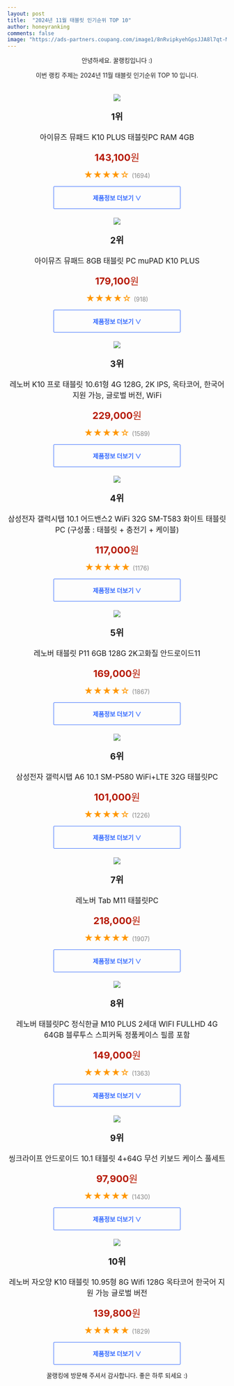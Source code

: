 ```yaml
---
layout: post
title:  "2024년 11월 태블릿 인기순위 TOP 10"
author: honeyranking
comments: false
image: "https://ads-partners.coupang.com/image1/8nRvipkyehGpsJJA8l7qt-MYnF1IRe0CKAs9YFtPwROsKBAS4ujicOvsnbT3WshVkOH87TM8J4rHUjw_KLU5bsHUoFCiPygbadQjdmFSK8x5EB9CHi_qM2vLasiicxn9n-TCX7NtddbOjSsA8_4JACNGHJwGbwYN6R_JsxC1myhtx0vfqX-1_DHYE0xqJw-s09B9v3BUVDsitahofY0gof6sod87yR94ZrTZH3r1YqIxAh2nux6-TaOuptgdfbmc2EoXR0-1XeCo_KM3vHT_9ZrVyzPI1mclwvnT"
---
```

<p style="text-align: center;">안녕하세요. 꿀랭킹입니다 :)</p>
<p style="text-align: center;">이번 랭킹 주제는 2024년 11월 태블릿 인기순위 TOP 10 입니다.</p><center><img src="https://ads-partners.coupang.com/image1/8nRvipkyehGpsJJA8l7qt-MYnF1IRe0CKAs9YFtPwROsKBAS4ujicOvsnbT3WshVkOH87TM8J4rHUjw_KLU5bsHUoFCiPygbadQjdmFSK8x5EB9CHi_qM2vLasiicxn9n-TCX7NtddbOjSsA8_4JACNGHJwGbwYN6R_JsxC1myhtx0vfqX-1_DHYE0xqJw-s09B9v3BUVDsitahofY0gof6sod87yR94ZrTZH3r1YqIxAh2nux6-TaOuptgdfbmc2EoXR0-1XeCo_KM3vHT_9ZrVyzPI1mclwvnT" style="margin-top:20px" /></center><p style="text-align: center; font-size: 20px"><b>1위</b></p><p style="text-align: center; font-size: 17px">아이뮤즈 뮤패드 K10 PLUS 태블릿PC RAM 4GB</p><p style="text-align: center;"><span style="color: #b61800; font-size: 22px;"><b>143,100</b>원</span></p><p style="text-align: center;"><span style="color: #ff9600; font-size: 20px;">★★★★☆ </span><span style="color: #878787;">(1694)</span></p><center><a href="https://link.coupang.com/re/AFFSDP?lptag=AF3899140&subid=honeyrank&pageKey=7621845679&itemId=20133474590&vendorItemId=87227379224&traceid=V0-153-4af11f1eff02b657&requestid=20241101210002509176751785&token=31850B%7CGM"><div style="font-size: 14px; display: inline-block; padding: 15px 90px; color: #346aff; border-radius: 2px; border: 1px solid #346aff; cursor: pointer;"><b>제품정보 더보기 &or;</b></div></a></center><center><img src="https://ads-partners.coupang.com/image1/An4YGxuBcnR8aAkCAnmnFQvggfKjjHVFZ03m8Sx7hN-2gJDy_Y5dkjhYYRndBhCqsW58GvpEr1ma5tpFMQmkdKVjcp805mMy0ipDjvp7tG_vmVT6OILtm5Ml7UdVOxWG6Kui4JOAMbvLBAbKQSU2Nxaj9cH1kXXaciy7VWHGCMX0_tBwmWqahrH7XFkPqIAfGp1W5ckc-94MK25hm05uTFxKDSNpxR22fyh631aVf1bm5dlQIHl8W6-hfv5lUDXmNitwWL70Mf6JrSeVVoq2maGaKupMNpwX9GS60LA4sFuH86eM5bcJT7Zj9GanvxsdMUhl" style="margin-top:20px" /></center><p style="text-align: center; font-size: 20px"><b>2위</b></p><p style="text-align: center; font-size: 17px">아이뮤즈 뮤패드 8GB 태블릿 PC muPAD K10 PLUS</p><p style="text-align: center;"><span style="color: #b61800; font-size: 22px;"><b>179,100</b>원</span></p><p style="text-align: center;"><span style="color: #ff9600; font-size: 20px;">★★★★☆ </span><span style="color: #878787;">(918)</span></p><center><a href="https://link.coupang.com/re/AFFSDP?lptag=AF3899140&subid=honeyrank&pageKey=7621845679&itemId=20209432970&vendorItemId=87299560033&traceid=V0-153-4af11f1eff02b657&requestid=20241101210002509176751785&token=31850B%7CGM"><div style="font-size: 14px; display: inline-block; padding: 15px 90px; color: #346aff; border-radius: 2px; border: 1px solid #346aff; cursor: pointer;"><b>제품정보 더보기 &or;</b></div></a></center><center><img src="https://ads-partners.coupang.com/image1/hK99VprmF5Fbn1CvhJMc3SnQCxBThEio4LFIJUhdckwv2jGAIJdXcl-AmeigbpSYMCaUgaXxA-IMxotJla_FtHLIqDMxkKvSup1irXVwhwLgaFvp5j0jSE7MjWGnUe2qiA_GHnysau9AJCOE2rzhgUWmXRbs7pHaBSt00pEqhHplU0QKNI1eUETfOecgDHaMcBQ7SraC2IDykpqw7kgVUbrmdOeMHdnTiC50_VqtPItpwwhH2SsixFJRwJVkjmDgU1AAk8MuXaM8ADMM2NAQp2h7xCs5HKNDuOOlo4iLoJGAeCQgsqiZTbuW" style="margin-top:20px" /></center><p style="text-align: center; font-size: 20px"><b>3위</b></p><p style="text-align: center; font-size: 17px">레노버 K10 프로 태블릿 10.61형 4G 128G, 2K IPS, 옥타코어, 한국어 지원 가능, 글로벌 버전, WiFi</p><p style="text-align: center;"><span style="color: #b61800; font-size: 22px;"><b>229,000</b>원</span></p><p style="text-align: center;"><span style="color: #ff9600; font-size: 20px;">★★★★☆ </span><span style="color: #878787;">(1589)</span></p><center><a href="https://link.coupang.com/re/AFFSDP?lptag=AF3899140&subid=honeyrank&pageKey=8040233484&itemId=22508686680&vendorItemId=89550784803&traceid=V0-153-5e667e6920d20f0b&requestid=20241101210002509176751785&token=31850B%7CGM"><div style="font-size: 14px; display: inline-block; padding: 15px 90px; color: #346aff; border-radius: 2px; border: 1px solid #346aff; cursor: pointer;"><b>제품정보 더보기 &or;</b></div></a></center><center><img src="https://ads-partners.coupang.com/image1/iedui7XM5pz1u0vRiVaZfbZyEtZWGh4DLMZlkBUj7WvYlQCf4ztNkjNBnmUiR5M4WCeSnXikm_gdTQk3R8Vdp6BDBXOzvJdMLljjurlq49sSu0ik6iNxsDfUnedFjdCwgyPQGgbgUStHyDfS36pLz5HCIwuG-cWJFxOvVisDw0SpJ2hPh8Swru2YvadQnuhSAtBmvKLMbi3posW51TIb8dogabIDeufiCsmqQZEAfliYZPsOW_-2YN1niPDl7mCA7TKkrNlJsEhkMDrI63bi8bfWMHV8O9KotWdZN9KN-uBsXB7KzPT-YJM=" style="margin-top:20px" /></center><p style="text-align: center; font-size: 20px"><b>4위</b></p><p style="text-align: center; font-size: 17px">삼성전자 갤럭시탭 10.1 어드밴스2 WiFi 32G SM-T583 화이트 태블릿PC (구성품 : 태블릿 + 충전기 + 케이블)</p><p style="text-align: center;"><span style="color: #b61800; font-size: 22px;"><b>117,000</b>원</span></p><p style="text-align: center;"><span style="color: #ff9600; font-size: 20px;">★★★★★ </span><span style="color: #878787;">(1176)</span></p><center><a href="https://link.coupang.com/re/AFFSDP?lptag=AF3899140&subid=honeyrank&pageKey=7972915612&itemId=22089248716&vendorItemId=89136262699&traceid=V0-153-5ec9e6fc77852bf9&requestid=20241101210002509176751785&token=31850B%7CGM"><div style="font-size: 14px; display: inline-block; padding: 15px 90px; color: #346aff; border-radius: 2px; border: 1px solid #346aff; cursor: pointer;"><b>제품정보 더보기 &or;</b></div></a></center><center><img src="https://ads-partners.coupang.com/image1/Mvbi7fIwdebr-qicMqCq3l_O42qqo_S2S5eUS1dwPzWw7aXZXG8VFIfG7c2asnFWOPjk_E7365_dxpEFchxvq-MYN0eXVR-b86Lk0Ia-U2__aG8EggAJ4VH4g1s-0ueDMRg8a-2AoRPaKB1RxXqyjyOg7fiqchlH-PlPpRgoQK9z9XUH4jVYVELdV__PU06L0-e4e9in_PgcZSmrVNfBss_uSOjynA_wBIBdXOwGvTgYl1wGHsfXXUBN0xXR0rLJjI6IHvV3B_o2amrVPRGhGu4_kZ24C96T8w4T-zu3KBz0KZ0CQq4omS0=" style="margin-top:20px" /></center><p style="text-align: center; font-size: 20px"><b>5위</b></p><p style="text-align: center; font-size: 17px">레노버 태블릿 P11 6GB 128G 2K고화질 안드로이드11</p><p style="text-align: center;"><span style="color: #b61800; font-size: 22px;"><b>169,000</b>원</span></p><p style="text-align: center;"><span style="color: #ff9600; font-size: 20px;">★★★★☆ </span><span style="color: #878787;">(1867)</span></p><center><a href="https://link.coupang.com/re/AFFSDP?lptag=AF3899140&subid=honeyrank&pageKey=8383136709&itemId=24227126048&vendorItemId=90764211087&traceid=V0-153-d1de37d887759fe6&requestid=20241101210002509176751785&token=31850B%7CGM"><div style="font-size: 14px; display: inline-block; padding: 15px 90px; color: #346aff; border-radius: 2px; border: 1px solid #346aff; cursor: pointer;"><b>제품정보 더보기 &or;</b></div></a></center><center><img src="https://ads-partners.coupang.com/image1/wHLxjXLi8sqkU8BiwPYju-64bQcyZG88kqCKXSSqVNAADFL5Za94u5Uxa7G5o9s2tUDUBBMPLU3TlcDD0wkkCI1Z9uNhZWNRB_sAfbAIFnI6UhfxiLdxOKvAWhOu42QhjPbqF77TzLmOQ3K2kRfnwkJWFDJnv-WkPM5oku9h_nKYmxguLE1iqkgCKWMPBHeHTE49K1rW442Vo_TQvoRnybq821LJC7POHGvIdKJuDB-RjoA_e0o8LjYijZhtHfdvxs87r_QnIbGx9fPZnzsLWX88_KcYP2Ze4DBSKhGBlDfCiTmW_9gTE8LZ" style="margin-top:20px" /></center><p style="text-align: center; font-size: 20px"><b>6위</b></p><p style="text-align: center; font-size: 17px">삼성전자 갤럭시탭 A6 10.1 SM-P580 WiFi+LTE 32G  태블릿PC</p><p style="text-align: center;"><span style="color: #b61800; font-size: 22px;"><b>101,000</b>원</span></p><p style="text-align: center;"><span style="color: #ff9600; font-size: 20px;">★★★★☆ </span><span style="color: #878787;">(1226)</span></p><center><a href="https://link.coupang.com/re/AFFSDP?lptag=AF3899140&subid=honeyrank&pageKey=8329104707&itemId=24046297015&vendorItemId=91066387118&traceid=V0-153-55251e4d438cde47&requestid=20241101210002509176751785&token=31850B%7CGM"><div style="font-size: 14px; display: inline-block; padding: 15px 90px; color: #346aff; border-radius: 2px; border: 1px solid #346aff; cursor: pointer;"><b>제품정보 더보기 &or;</b></div></a></center><center><img src="https://ads-partners.coupang.com/image1/idGJ6wDWQgfv2R2UiVRT1AExUwZTXiRrUI4K5vt38ZB42k_7mjqvAGJ2mYoRHIM17xc079wJ5YkbaNH2ubPKCyXr538cHgjWghVoO7NJ1oMREsBwyg32-9L3eTTvdSRb8V3wkHbeIkM_Gc_w0ky4wteJMSWaWOpGAZ9PwDS9n1Pn16ka_QAEOHjuyKuIfZGXa5yMoclD7fvw4JLZoZJ8XKrZdK9_8eY3Xp1tTFgxFHKDk0U_sL71dqjzKySsmqQdmDN9iEKOBdf0yhpk87qysQexBotJeiphoJhMvg==" style="margin-top:20px" /></center><p style="text-align: center; font-size: 20px"><b>7위</b></p><p style="text-align: center; font-size: 17px">레노버 Tab M11 태블릿PC</p><p style="text-align: center;"><span style="color: #b61800; font-size: 22px;"><b>218,000</b>원</span></p><p style="text-align: center;"><span style="color: #ff9600; font-size: 20px;">★★★★★ </span><span style="color: #878787;">(1907)</span></p><center><a href="https://link.coupang.com/re/AFFSDP?lptag=AF3899140&subid=honeyrank&pageKey=7844530383&itemId=21364147908&vendorItemId=89029125100&traceid=V0-153-c9938c58c9b2544e&requestid=20241101210002509176751785&token=31850B%7CGM"><div style="font-size: 14px; display: inline-block; padding: 15px 90px; color: #346aff; border-radius: 2px; border: 1px solid #346aff; cursor: pointer;"><b>제품정보 더보기 &or;</b></div></a></center><center><img src="https://ads-partners.coupang.com/image1/Rd7zLBjBL-iMiIhnRXZBSNlJPvo-vCST9rW8Kers0Cqo52kwiPW3HPjAD3Kp88-gmHyaOhTZueZ0L_gdwDfYus0jqV_CUOyZJIouDfd8Keq9HQm7lEXnd2dIzDk1da1Q6XQ6d7g0yAHHwWUdhads-kfG8S3a2Eq_DHejn0F4mQeDVpBatP7JXJPopioDwgJzIlN5-fquyaAqzpkSVEw7nyJaVV9RtNZtVzjPuP8LR_2de0IflIye5P54JvY6SpPsWs3lAz7tsphAYR270u3MWMr35I-fdVTymmDtYNnBQX3c9Zko-zUVE0I=" style="margin-top:20px" /></center><p style="text-align: center; font-size: 20px"><b>8위</b></p><p style="text-align: center; font-size: 17px">레노버 태블릿PC 정식한글 M10 PLUS 2세대 WIFI FULLHD 4G 64GB 블루투스 스피커독 정품케이스 필름 포함</p><p style="text-align: center;"><span style="color: #b61800; font-size: 22px;"><b>149,000</b>원</span></p><p style="text-align: center;"><span style="color: #ff9600; font-size: 20px;">★★★★☆ </span><span style="color: #878787;">(1363)</span></p><center><a href="https://link.coupang.com/re/AFFSDP?lptag=AF3899140&subid=honeyrank&pageKey=8204733090&itemId=23531017922&vendorItemId=90634220912&traceid=V0-153-4ca3187798e64eb9&requestid=20241101210002509176751785&token=31850B%7CGM"><div style="font-size: 14px; display: inline-block; padding: 15px 90px; color: #346aff; border-radius: 2px; border: 1px solid #346aff; cursor: pointer;"><b>제품정보 더보기 &or;</b></div></a></center><center><img src="https://ads-partners.coupang.com/image1/eohEhTPM83KZwd7bern91ZfAmGurpZAq9_FOkbDvjDipNUUf7KOYkKbgMxGJaWBzbmJ5nEW-EhFBJFF_NSH4zqC75euxZuhYVYeER7jkmOIDy13Vop88JqmVIp975NviNfrYPI0WPjfM1L53lud0xg4RdXHcHG6DX-liHvwz-t8jsUe5a7bFi_5EUC96ie_C98b1UQmkUf3qUaAZNQ8BMw-6bgj8dXVSwndoIhHcojZVlnYyumq43zOe0AHi5yK9iGWJLMBW7KJgAoN4SLsuVzswgzEEm1NDC6MyGQgaHL9nsoBtsWmQW2Tc" style="margin-top:20px" /></center><p style="text-align: center; font-size: 20px"><b>9위</b></p><p style="text-align: center; font-size: 17px">씽크라이프 안드로이드 10.1 태블릿 4+64G 무선 키보드 케이스 풀세트</p><p style="text-align: center;"><span style="color: #b61800; font-size: 22px;"><b>97,900</b>원</span></p><p style="text-align: center;"><span style="color: #ff9600; font-size: 20px;">★★★★★ </span><span style="color: #878787;">(1430)</span></p><center><a href="https://link.coupang.com/re/AFFSDP?lptag=AF3899140&subid=honeyrank&pageKey=7625518460&itemId=20226218163&vendorItemId=88910259907&traceid=V0-153-2a8f6d7c41de43ec&requestid=20241101210002509176751785&token=31850B%7CGM"><div style="font-size: 14px; display: inline-block; padding: 15px 90px; color: #346aff; border-radius: 2px; border: 1px solid #346aff; cursor: pointer;"><b>제품정보 더보기 &or;</b></div></a></center><center><img src="https://ads-partners.coupang.com/image1/hM7Kd9-8WAUyWcR8hHE0GyszjEryFaYpumWkw3FZ1KbLKjozItwVfOPcRnmLcmotjCm3Srk_mU6bhkRze0HjJbL4QxJzV5EnrNCUXhl7J7QETmk2UhMRImrFZN5fK6Lkr_XMB-yGwRsVsNqbsBl5GWmC273upA7Ik53w6Gsx-mZiSpPsm8BYVuhVqO_JJ9RobNMad3FRsRvgh4VX0yXf396AeSM31u90IEss2Q4c0qYxRxfiUVdFu-Q9KuAqgMtSjsUWAgXwcNpcRdHvgppWEOndEflcF0yEQpapHzHusZ9UQmGiElaKyi8=" style="margin-top:20px" /></center><p style="text-align: center; font-size: 20px"><b>10위</b></p><p style="text-align: center; font-size: 17px">레노버 자오양 K10 태블릿 10.95형 8G Wifi 128G 옥타코어 한국어 지원 가능 글로벌 버전</p><p style="text-align: center;"><span style="color: #b61800; font-size: 22px;"><b>139,800</b>원</span></p><p style="text-align: center;"><span style="color: #ff9600; font-size: 20px;">★★★★★ </span><span style="color: #878787;">(1829)</span></p><center><a href="https://link.coupang.com/re/AFFSDP?lptag=AF3899140&subid=honeyrank&pageKey=7991616669&itemId=22214640736&vendorItemId=89260637629&traceid=V0-153-621a5d82ea69ddd6&requestid=20241101210002509176751785&token=31850B%7CGM"><div style="font-size: 14px; display: inline-block; padding: 15px 90px; color: #346aff; border-radius: 2px; border: 1px solid #346aff; cursor: pointer;"><b>제품정보 더보기 &or;</b></div></a></center><p style="text-align: center;">꿀랭킹에 방문해 주셔서 감사합니다. 좋은 하루 되세요 :)</p>